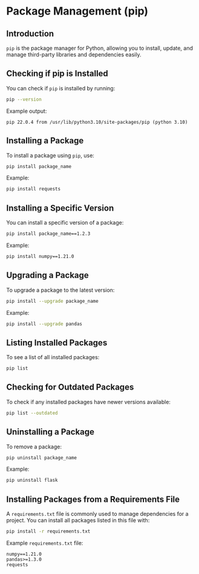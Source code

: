 # Package Management (pip)

## Introduction

`pip` is the package manager for Python, allowing you to install, update, and manage third-party libraries and dependencies easily.

## Checking if pip is Installed

You can check if `pip` is installed by running:

```sh
pip --version
```

Example output:

```
pip 22.0.4 from /usr/lib/python3.10/site-packages/pip (python 3.10)
```

## Installing a Package

To install a package using `pip`, use:

```sh
pip install package_name
```

Example:

```sh
pip install requests
```

## Installing a Specific Version

You can install a specific version of a package:

```sh
pip install package_name==1.2.3
```

Example:

```sh
pip install numpy==1.21.0
```

## Upgrading a Package

To upgrade a package to the latest version:

```sh
pip install --upgrade package_name
```

Example:

```sh
pip install --upgrade pandas
```

## Listing Installed Packages

To see a list of all installed packages:

```sh
pip list
```

## Checking for Outdated Packages

To check if any installed packages have newer versions available:

```sh
pip list --outdated
```

## Uninstalling a Package

To remove a package:

```sh
pip uninstall package_name
```

Example:

```sh
pip uninstall flask
```

## Installing Packages from a Requirements File

A `requirements.txt` file is commonly used to manage dependencies for a project. You can install all packages listed in this file with:

```sh
pip install -r requirements.txt
```

Example `requirements.txt` file:

```
numpy==1.21.0
pandas>=1.3.0
requests
```

